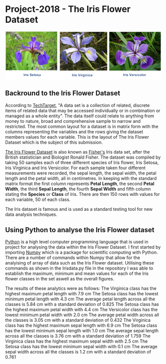# Project-2018 - The Iris Flower Dataset

![Iris Flowers](Figure10_Iris_flower.png)

## Backround to the Iris Flower Dataset

According to [TechTarget](https://whatis.techtarget.com/definition/data-set), "A data set is a collection of related, discrete items of related data that may be accessed individually or in combination or managed as a whole entity".  The data itself could relate to anything from  money to nature, broad and comprehensive sample to narrow and restricted.  The most common layout for a dataset is in matrix form with the columns representing the variables and the rows giving the dataset members values for each variable. This is the layout of The Iris Flower Dataset which is the subject of this submission.

[The Iris Flower Dataset](https://en.wikipedia.org/wiki/Iris_flower_data_set) is also known as [Fisher's](https://en.wikipedia.org/wiki/Ronald_Fisher) Iris data set, after the British statistician and Biologist Ronald Fisher.
The dataset was compiled by taking 50 samples each of three different species of Iris flower, Iris Setosa, Iris Virginica and Iris Versicolor.  For each sample taken four different measurements were recorded, the sepal length, the sepal width, the petal length and the petal width, all in centimetres. In keeping with the standard matrix format the first column represents **Petal Length**, the second **Petal Width**, the third **Sepal Length**, the fourth **Sepal Width** and fifth column stating the **Species** or **Class** of Iris.  There are then 150 rows with values for each variable, 50 of each class.

The Iris dataset is famous and is used as a standard testing tool for new data analysis techniques.

## Using Python to analyse the Iris Flower dataset
[Python](https://www.python.org/) is a high level computer programming language that is used in project for analysing the data within the Iris Flower Dataset.
I first started by importing [Numpy](http://www.numpy.org/) which is a package for scientific computing with Python.  There are a number of commands within Numpy that allow for the analyising of array of data such as the Iris Flower dataset.  Utilising these commands as shown in the Irisdata.py file in the repository I was able to establish the maximum, minimum and mean values for each of the Iris flower classes in the set aswell as the overall figures.  

The results of these analytics were as follows:
The Virginica class has the highest maximum petal length with 7.9 cm
The Setosa class has the lowest minimum petal length with 4.3 cm
The average petal length across all the classes is 5.84 cm with a standard deviation of 0.825
The Setosa class has the highest maximum petal width with 4.4 cm
The Versicolor class has the lowest minimum petal width with 2.0 cm
The average petal width across all the classes is 3.05 cm with a standard deviation of 0.432
The Virginica class has the highest maximum sepal length with 6.9 cm
The Setosa class has the lowest minimum sepal length with 1.0 cm
The average sepal length across all the classes is 3.76 cm with a standard deviation of 1.759
The Virginica class has the highest maximum sepal width with 2.5 cm
The Setosa class has the lowest minimum sepal width with 0.1 cm
The average sepal width across all the classes is 1.2 cm with a standard deviation of 0.761
